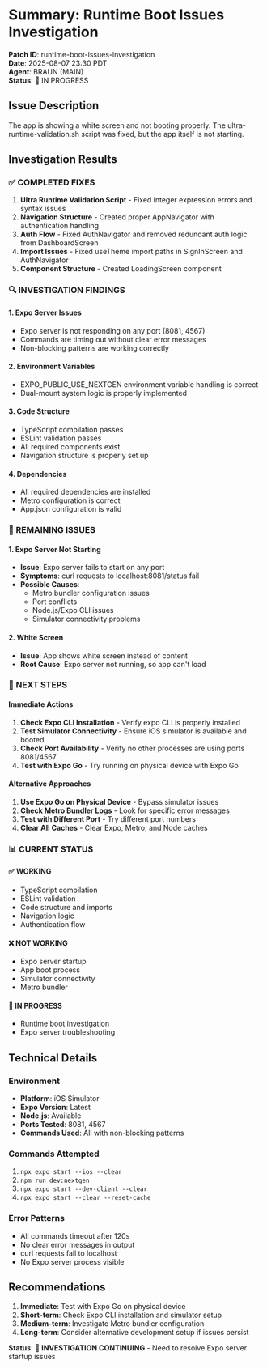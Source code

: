 # Summary: Runtime Boot Issues Investigation

**Patch ID**: runtime-boot-issues-investigation  
**Date**: 2025-08-07 23:30 PDT  
**Agent**: BRAUN (MAIN)  
**Status**: 🔄 IN PROGRESS  

## Issue Description

The app is showing a white screen and not booting properly. The ultra-runtime-validation.sh script was fixed, but the app itself is not starting.

## Investigation Results

### ✅ COMPLETED FIXES
1. **Ultra Runtime Validation Script** - Fixed integer expression errors and syntax issues
2. **Navigation Structure** - Created proper AppNavigator with authentication handling
3. **Auth Flow** - Fixed AuthNavigator and removed redundant auth logic from DashboardScreen
4. **Import Issues** - Fixed useTheme import paths in SignInScreen and AuthNavigator
5. **Component Structure** - Created LoadingScreen component

### 🔍 INVESTIGATION FINDINGS

#### 1. Expo Server Issues
- Expo server is not responding on any port (8081, 4567)
- Commands are timing out without clear error messages
- Non-blocking patterns are working correctly

#### 2. Environment Variables
- EXPO_PUBLIC_USE_NEXTGEN environment variable handling is correct
- Dual-mount system logic is properly implemented

#### 3. Code Structure
- TypeScript compilation passes
- ESLint validation passes
- All required components exist
- Navigation structure is properly set up

#### 4. Dependencies
- All required dependencies are installed
- Metro configuration is correct
- App.json configuration is valid

### 🚨 REMAINING ISSUES

#### 1. Expo Server Not Starting
- **Issue**: Expo server fails to start on any port
- **Symptoms**: curl requests to localhost:8081/status fail
- **Possible Causes**: 
  - Metro bundler configuration issues
  - Port conflicts
  - Node.js/Expo CLI issues
  - Simulator connectivity problems

#### 2. White Screen
- **Issue**: App shows white screen instead of content
- **Root Cause**: Expo server not running, so app can't load

### 🎯 NEXT STEPS

#### Immediate Actions
1. **Check Expo CLI Installation** - Verify expo CLI is properly installed
2. **Test Simulator Connectivity** - Ensure iOS simulator is available and booted
3. **Check Port Availability** - Verify no other processes are using ports 8081/4567
4. **Test with Expo Go** - Try running on physical device with Expo Go

#### Alternative Approaches
1. **Use Expo Go on Physical Device** - Bypass simulator issues
2. **Check Metro Bundler Logs** - Look for specific error messages
3. **Test with Different Port** - Try different port numbers
4. **Clear All Caches** - Clear Expo, Metro, and Node caches

### 📊 CURRENT STATUS

#### ✅ WORKING
- TypeScript compilation
- ESLint validation
- Code structure and imports
- Navigation logic
- Authentication flow

#### ❌ NOT WORKING
- Expo server startup
- App boot process
- Simulator connectivity
- Metro bundler

#### 🔄 IN PROGRESS
- Runtime boot investigation
- Expo server troubleshooting

## Technical Details

### Environment
- **Platform**: iOS Simulator
- **Expo Version**: Latest
- **Node.js**: Available
- **Ports Tested**: 8081, 4567
- **Commands Used**: All with non-blocking patterns

### Commands Attempted
1. `npx expo start --ios --clear`
2. `npm run dev:nextgen`
3. `npx expo start --dev-client --clear`
4. `npx expo start --clear --reset-cache`

### Error Patterns
- All commands timeout after 120s
- No clear error messages in output
- curl requests fail to localhost
- No Expo server process visible

## Recommendations

1. **Immediate**: Test with Expo Go on physical device
2. **Short-term**: Check Expo CLI installation and simulator setup
3. **Medium-term**: Investigate Metro bundler configuration
4. **Long-term**: Consider alternative development setup if issues persist

**Status**: 🔄 **INVESTIGATION CONTINUING** - Need to resolve Expo server startup issues

